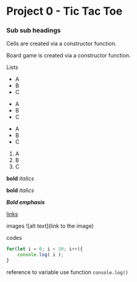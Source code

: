 # Project 0 - Tic Tac Toe

### Sub sub headings

Cells are created via a constructor function.

Board game is created via a constructor function.



Lists
* A
* B
* C

+ A
+ B
+ C

- A
- B
- C

1. A
2. B
3. C

**bold** *italics*

__bold__ _italics_

***Bold emphasis***

[links](www.google.com)

images
![alt text](link to the image)

codes
```javascript
for(let i = 0; i < 10; i++){
    console.log( i );
}
```

reference to variable
use function `console.log()`

